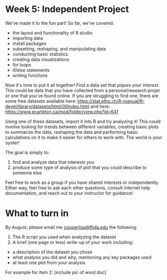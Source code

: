 # Week 5: Independent Project #

We've made it to the fun part! So far, we've covered:

- the layout and functionality of R studio
- importing data
- install packages
- subsetting, reshaping, and manipulating data
- conducting basic statistics
- creating data visualizations
- for loops
- if/else statements
- writing functions

Now it's time to put it all together! Find a data set that *piques your interest*. 
This could be data that you have collected from a personal/research projet or one that you've found online. 
If you are struggling to find one, there are some free datasets available here:
https://stat.ethz.ch/R-manual/R-devel/library/datasets/html/00Index.html
and here:
https://www.ecarleton.ca/mod/folder/view.php?id=641

Using one of these datasets, import it into R and try analyzing it! This could involve looking for trends between different variables,
creating basic plots to summarize the data, reshaping the data and performing basic calculations on it to make it easier for others to work with.
The world is your oyster!

The goal is simply to:
1) find and analyze data that interests you
2) produce some type of analysis of plot that you could describe to someone else

Feel free to work as a group if you have shared interests or independently. Either way, feel free to ask each other questions, consult internet help documentation, and reach out to your instructor for guidance!

# What to turn in #

By August, please email me <couperlisa@fhda.edu> the following:

1) The R script you used when analyzing the dataset
2) A brief (one page or less) write-up of your work including:
- a description of the dataset you chose
- what analysis you did and why, mentioning any key packages used
- at least one plot from your analysis

For example for item 2:
[include pic of word doc]



